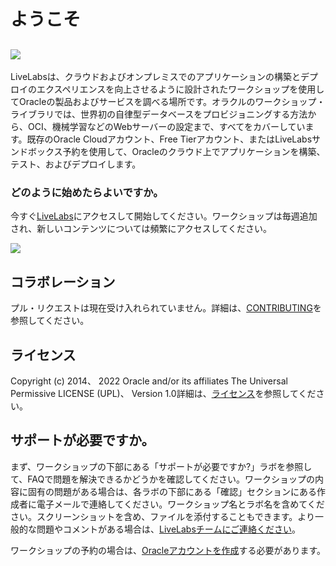 # ようこそ

## [![](https://oracle-livelabs.github.io/common/images/livelabs-banner-formarketplace.png)](https://developer.oracle.com/livelabs)

LiveLabsは、クラウドおよびオンプレミスでのアプリケーションの構築とデプロイのエクスペリエンスを向上させるように設計されたワークショップを使用してOracleの製品およびサービスを調べる場所です。オラクルのワークショップ・ライブラリでは、世界初の自律型データベースをプロビジョニングする方法から、OCI、機械学習などのWebサーバーの設定まで、すべてをカバーしています。既存のOracle Cloudアカウント、Free Tierアカウント、またはLiveLabsサンドボックス予約を使用して、Oracleのクラウド上でアプリケーションを構築、テスト、およびデプロイします。

### どのように始めたらよいですか。

今すぐ[LiveLabs](https://developer.oracle.com/livelabs)にアクセスして開始してください。ワークショップは毎週追加され、新しいコンテンツについては頻繁にアクセスしてください。

[![](https://oracle-livelabs.github.io/common/images/livelabs-new-skin.png)](https://developer.oracle.com/livelabs)

## コラボレーション

プル・リクエストは現在受け入れられていません。詳細は、[CONTRIBUTING](CONTRIBUTING.md)を参照してください。

## ライセンス

Copyright (c) 2014、 2022 Oracle and/or its affiliates The Universal Permissive LICENSE (UPL)、 Version 1.0詳細は、[ライセンス](LICENSE.txt)を参照してください。

## サポートが必要ですか。

まず、ワークショップの下部にある「サポートが必要ですか?」ラボを参照して、FAQで問題を解決できるかどうかを確認してください。ワークショップの内容に固有の問題がある場合は、各ラボの下部にある「確認」セクションにある作成者に電子メールで連絡してください。ワークショップ名とラボ名を含めてください。スクリーンショットを含め、ファイルを添付することもできます。より一般的な問題やコメントがある場合は、[LiveLabsチームにご連絡ください](mailto:livelabs-help_us@oracle.com)。

ワークショップの予約の場合は、[Oracleアカウントを作成](https://profile.oracle.com/myprofile/account/create-account.jspx)する必要があります。